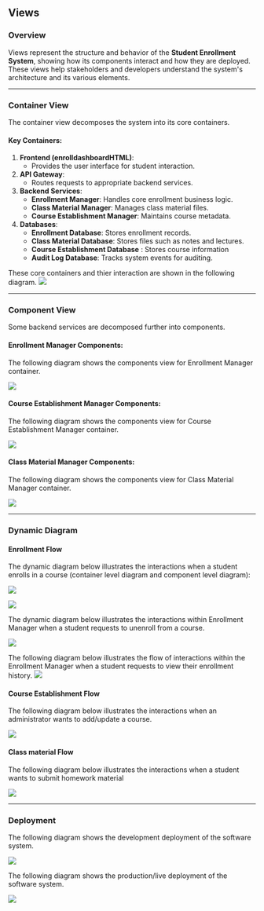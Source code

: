 ## Views

### Overview

Views represent the structure and behavior of the **Student Enrollment System**, showing how its components interact and how they are deployed. These views help stakeholders and developers understand the system's architecture and its various elements.

---

### Container View

The container view decomposes the system into its core containers.

#### Key Containers:
1. **Frontend (enrolldashboardHTML)**:
   - Provides the user interface for student interaction.
2. **API Gateway**:
   - Routes requests to appropriate backend services.
3. **Backend Services**:
   - **Enrollment Manager**: Handles core enrollment business logic.
   - **Class Material Manager**: Manages class material files.
   - **Course Establishment Manager**: Maintains course metadata.
4. **Databases**:
   - **Enrollment Database**: Stores enrollment records.
   - **Class Material Database**: Stores files such as notes and lectures.
   - **Course Establishment Database** : Stores course information
   - **Audit Log Database**: Tracks system events for auditing.

These core containers and thier interaction are shown in the following diagram.
![](embed:enrollmentSystemContainerDiagram)

---


### Component View

Some backend services are decomposed further into components.

#### Enrollment Manager Components:
The following diagram shows the components view for Enrollment Manager container.

![](embed:enrollmentSystemComponentDiagram)

#### Course Establishment Manager Components:
The following diagram shows the components view for Course Establishment Manager container.

![](embed:courseEstaSystemComponentDiagram)

#### Class Material Manager Components:
The following diagram shows the components view for Class Material Manager container.

![](embed:classMaterialComponentDiagram)


---

### Dynamic Diagram

#### Enrollment Flow

The dynamic diagram below illustrates the interactions when a student enrolls in a course (container level diagram and component level diagram):

![](embed:Student_Enrollment_Container_Dynamic)

![](embed:Student_Enrollment_Component_Dynamic)

The dynamic diagram below illustrates the interactions within Enrollment Manager when a student requests to unenroll from a course.

![](embed:Student_Unenrollment_Component_Dynamic)


The following diagram below illustrates the flow of interactions within the Enrollment Manager when a student requests to view their enrollment history.
![](embed:EnrollmentHistory_Container_Dynamic)



#### Course Establishment Flow

The following diagram below illustrates the interactions when an administrator wants to add/update a course.

![](embed:courseEstaDynamicView)


#### Class material Flow

The following diagram below illustrates the interactions when a student wants to submit homework material

![](embed:HomeworkSubmission)

---

### Deployment

The following diagram shows the development deployment of the software system.

![](embed:Development_Deployment)

The following diagram shows the production/live deployment of the software system.

![](embed:Live_Deployment)

